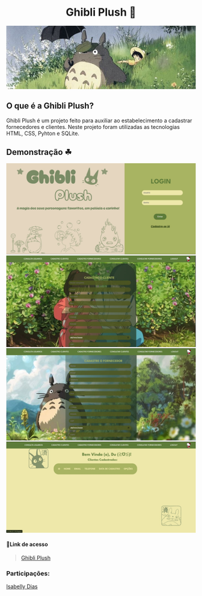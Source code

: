 <h1 align="center">Ghibli Plush 🍃</h1>

 ![print header](/static/assets/banner.png)





<h2> O que é a Ghibli Plush?</h2>
<p>Ghibli Plush é um projeto feito para auxiliar ao estabelecimento a cadastrar fornecedores e clientes. Neste projeto foram utilizadas as tecnologias HTML, CSS, Pyhton e SQLite.

</p>

## Demonstração ☘

![print login](/static/assets/login.png)
![print cad](/static/assets/cliente.png)
![print cadf](/static/assets/cadf.png)
![print consulta](/static/assets/consulta.png)


#### 🔗Link de acesso
>[Ghibli Plush](https://loja-ghibli.onrender.com)

<h3>Participações:</h3>

[Isabelly Dias](https://github.com/IDBaptista)<br>
